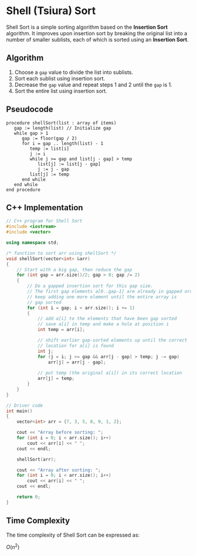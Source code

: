 

# **Shell (Tsiura) Sort**
Shell Sort is a simple sorting algorithm based on the **Insertion Sort** algorithm. It improves upon insertion sort by breaking the original list into a number of smaller sublists, each of which is sorted using an **Insertion Sort**.

## **Algorithm**
1. Choose a `gap` value to divide the list into sublists.
2. Sort each sublist using insertion sort.
3. Decrease the `gap` value and repeat steps 1 and 2 until the `gap` is 1.
4. Sort the entire list using insertion sort.

## **Pseudocode**
```
procedure shellSort(list : array of items)
   gap := length(list) // Initialize gap
   while gap > 1
      gap := floor(gap / 2)
      for i = gap .. length(list) - 1
         temp := list[i]
         j := i
         while j >= gap and list[j - gap] > temp
            list[j] := list[j - gap]
            j := j - gap
         list[j] := temp
      end while
   end while
end procedure
```

## **C++ Implementation**
```C++
// C++ program for Shell Sort 
#include <iostream> 
#include <vector> 

using namespace std; 

/* function to sort arr using shellSort */
void shellSort(vector<int> &arr) 
{ 
	// Start with a big gap, then reduce the gap 
	for (int gap = arr.size()/2; gap > 0; gap /= 2) 
	{ 
		// Do a gapped insertion sort for this gap size. 
		// The first gap elements a[0..gap-1] are already in gapped order 
		// keep adding one more element until the entire array is 
		// gap sorted 
		for (int i = gap; i < arr.size(); i += 1) 
		{ 
			// add a[i] to the elements that have been gap sorted 
			// save a[i] in temp and make a hole at position i 
			int temp = arr[i]; 

			// shift earlier gap-sorted elements up until the correct 
			// location for a[i] is found 
			int j;			 
			for (j = i; j >= gap && arr[j - gap] > temp; j -= gap) 
				arr[j] = arr[j - gap]; 
			
			// put temp (the original a[i]) in its correct location 
			arr[j] = temp; 
		} 
	} 
} 

// Driver code 
int main() 
{ 
	vector<int> arr = {7, 3, 5, 8, 9, 1, 2}; 

	cout << "Array before sorting: "; 
	for (int i = 0; i < arr.size(); i++) 
		cout << arr[i] << " "; 
	cout << endl; 

	shellSort(arr); 

	cout << "Array after sorting: "; 
	for (int i = 0; i < arr.size(); i++) 
		cout << arr[i] << " "; 
	cout << endl; 

	return 0; 
} 
```

## **Time Complexity**
The time complexity of Shell Sort can be expressed as:

$O(n^2)$